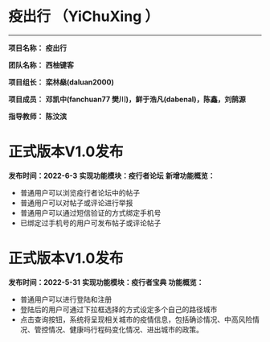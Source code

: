 # 疫出行 （YiChuXing ）

---

**项目名称：**       **疫出行**            

**团队名称：**       **西柚键客**          

**项目组长：**       **栾林燊(daluan2000)**           

**项目成员：**   	**邓凯中(fanchuan77 樊川)，鲜于浩凡(dabenal)，陈鑫，刘鹄源**

**指导教师：**       **陈汶滨** 
         
# 正式版本V1.0发布
**发布时间：2022-6-3**
**实现功能模块：疫行者论坛**
**新增功能概览：**
- 普通用户可以浏览疫行者论坛中的帖子
- 普通用户可以对帖子或评论进行举报
- 普通用户可以通过短信验证的方式绑定手机号
- 已绑定过手机号的用户可发布帖子或评论帖子

# 正式版本V1.0发布
**发布时间：2022-5-31**
**实现功能模块：疫行者宝典**
**功能概览：**
- 普通用户可以进行登陆和注册
- 登陆后的用户可通过下拉框选择的方式设定多个自己的路径城市
- 点击查询按钮，系统将呈现相关城市的疫情信息，包括确诊情况、中高风险情况、管控情况、健康吗行程码变化情况、进出城市的政策。